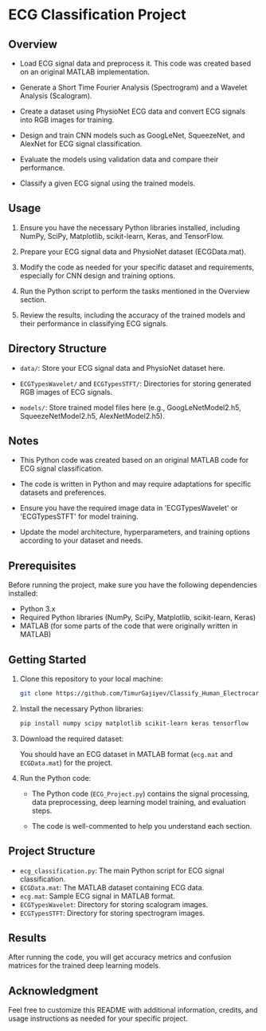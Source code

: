 # ECG Classification Project

## Overview

- Load ECG signal data and preprocess it. This code was created based on an original MATLAB implementation.

- Generate a Short Time Fourier Analysis (Spectrogram) and a Wavelet Analysis (Scalogram).

- Create a dataset using PhysioNet ECG data and convert ECG signals into RGB images for training.

- Design and train CNN models such as GoogLeNet, SqueezeNet, and AlexNet for ECG signal classification.

- Evaluate the models using validation data and compare their performance.

- Classify a given ECG signal using the trained models.

## Usage

1. Ensure you have the necessary Python libraries installed, including NumPy, SciPy, Matplotlib, scikit-learn, Keras, and TensorFlow.

2. Prepare your ECG signal data and PhysioNet dataset (ECGData.mat).

3. Modify the code as needed for your specific dataset and requirements, especially for CNN design and training options.

4. Run the Python script to perform the tasks mentioned in the Overview section.

5. Review the results, including the accuracy of the trained models and their performance in classifying ECG signals.

## Directory Structure

- `data/`: Store your ECG signal data and PhysioNet dataset here.

- `ECGTypesWavelet/` and `ECGTypesSTFT/`: Directories for storing generated RGB images of ECG signals.

- `models/`: Store trained model files here (e.g., GoogLeNetModel2.h5, SqueezeNetModel2.h5, AlexNetModel2.h5).

## Notes

- This Python code was created based on an original MATLAB code for ECG signal classification.

- The code is written in Python and may require adaptations for specific datasets and preferences.

- Ensure you have the required image data in 'ECGTypesWavelet' or 'ECGTypesSTFT' for model training.

- Update the model architecture, hyperparameters, and training options according to your dataset and needs.

## Prerequisites

Before running the project, make sure you have the following dependencies installed:

- Python 3.x
- Required Python libraries (NumPy, SciPy, Matplotlib, scikit-learn, Keras)
- MATLAB (for some parts of the code that were originally written in MATLAB)

## Getting Started

1. Clone this repository to your local machine:

    ```bash
    git clone https://github.com/TimurGajiyev/Classify_Human_Electrocardiogram_ECG_Signals/
    ```

2. Install the necessary Python libraries:

    ```bash
    pip install numpy scipy matplotlib scikit-learn keras tensorflow
    ```

3. Download the required dataset:
   
    You should have an ECG dataset in MATLAB format (`ecg.mat` and `ECGData.mat`) for the project.

4. Run the Python code:

    - The Python code (`ECG_Project.py`) contains the signal processing, data preprocessing, deep learning model training, and evaluation steps.

    - The code is well-commented to help you understand each section.

## Project Structure

- `ecg_classification.py`: The main Python script for ECG signal classification.
- `ECGData.mat`: The MATLAB dataset containing ECG data.
- `ecg.mat`: Sample ECG signal in MATLAB format.
- `ECGTypesWavelet`: Directory for storing scalogram images.
- `ECGTypesSTFT`: Directory for storing spectrogram images.

## Results

After running the code, you will get accuracy metrics and confusion matrices for the trained deep learning models.

## Acknowledgment

Feel free to customize this README with additional information, credits, and usage instructions as needed for your specific project.
